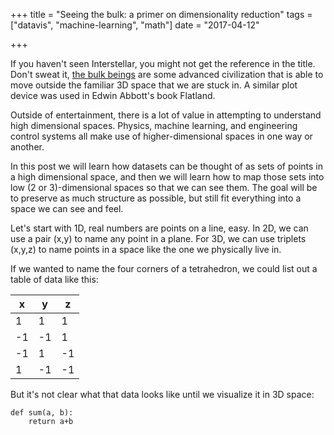 +++
title = "Seeing the bulk: a primer on dimensionality reduction"
tags = ["datavis", "machine-learning", "math"]
date = "2017-04-12"

+++

If you haven't seen Interstellar, you might not get the reference in the title. Don't sweat it, [the bulk beings](http://interstellarfilm.wikia.com/wiki/Bulk_Beings) are some advanced civilization that is able to move outside the familiar 3D space that we are stuck in. A similar plot device was used in Edwin Abbott's book Flatland.

Outside of entertainment, there is a lot of value in attempting to understand high dimensional spaces. Physics, machine learning, and engineering control systems all make use of higher-dimensional spaces in one way or another.

In this post we will learn how datasets can be thought of as sets of points in a high dimensional space, and then we will learn how to map those sets into low (2 or 3)-dimensional spaces so that we can see them. The goal will be to preserve as much structure as possible, but still fit everything into a space we can see and feel.

Let's start with 1D, real numbers are points on a line, easy. In 2D, we can use a pair (x,y) to name any point in a plane. For 3D, we can use triplets (x,y,z) to name points in a space like the one we physically live in.

If we wanted to name the four corners of a tetrahedron, we could list out a table of data like this:

|  x |  y |  z |
|----|----|----|
|  1 |  1 |  1 |
| -1 | -1 |  1 |
| -1 |  1 | -1 |
|  1 | -1 | -1 |

But it's not clear what that data looks like until we visualize it in 3D space:


<script src="/js/three.min.js"></script>
<div id="cube"></div>
<script>
var scene = new THREE.Scene();
var camera = new THREE.PerspectiveCamera( 75, 1, 0.1, 1000 );

var renderer = new THREE.WebGLRenderer();
renderer.setSize( 300, 300 );
document.getElementById("cube").appendChild( renderer.domElement );

var geometry = new THREE.Geometry();
geometry.vertices.push(new THREE.Vector3(  1 ,  1 ,  1 ));
geometry.vertices.push(new THREE.Vector3( -1 , -1 ,  1 ));
geometry.vertices.push(new THREE.Vector3( -1 ,  1 , -1 ));
geometry.vertices.push(new THREE.Vector3(  1 , -1 , -1 ));

var material = new THREE.LineBasicMaterial( { color: 0x00ff00 } );
var line = new THREE.Line(geometry, material);

scene.add( line );

camera.position.z = 5;

function render() {
	requestAnimationFrame( render );
    line.rotation.x += 0.01;
    line.rotation.y += 0.01;
	renderer.render( scene, camera );
}
render();
</script>



```
def sum(a, b):
    return a+b
```
